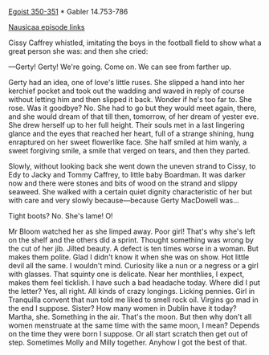 [Egoist 350-351](https://archive.org/stream/ulysses00joyc_1?ref=ol#page/350/mode/2up) * Gabler 14.753-786

[Nausicaa episode links](https://github.com/upup1904/ulysses_splits/blob/master/nausicaa/episode_links_nausicaa.md)


Cissy Caffrey whistled, imitating the boys in the football field to show
what a great person she was: and then she cried:

—Gerty! Gerty! We're going. Come on. We can see from farther up.

Gerty had an idea, one of love's little ruses. She slipped a hand into
her kerchief pocket and took out the wadding and waved in reply of
course without letting him and then slipped it back. Wonder if he's too
far to. She rose. Was it goodbye? No. She had to go but they would meet
again, there, and she would dream of that till then, tomorrow, of her
dream of yester eve. She drew herself up to her full height. Their souls
met in a last lingering glance and the eyes that reached her heart, full
of a strange shining, hung enraptured on her sweet flowerlike face. She
half smiled at him wanly, a sweet forgiving smile, a smile that verged
on tears, and then they parted.

Slowly, without looking back she went down the uneven strand to Cissy,
to Edy to Jacky and Tommy Caffrey, to little baby Boardman. It was
darker now and there were stones and bits of wood on the strand and
slippy seaweed. She walked with a certain quiet dignity characteristic
of her but with care and very slowly because—because Gerty MacDowell
was...

Tight boots? No. She's lame! O!

Mr Bloom watched her as she limped away. Poor girl! That's why she's
left on the shelf and the others did a sprint. Thought something was
wrong by the cut of her jib. Jilted beauty. A defect is ten times worse
in a woman. But makes them polite. Glad I didn't know it when she was on
show. Hot little devil all the same. I wouldn't mind. Curiosity like a
nun or a negress or a girl with glasses. That squinty one is delicate.
Near her monthlies, I expect, makes them feel ticklish. I have such a
bad headache today. Where did I put the letter? Yes, all right. All
kinds of crazy longings. Licking pennies. Girl in Tranquilla convent
that nun told me liked to smell rock oil. Virgins go mad in the end I
suppose. Sister? How many women in Dublin have it today? Martha, she.
Something in the air. That's the moon. But then why don't all women
menstruate at the same time with the same moon, I mean? Depends on the
time they were born I suppose. Or all start scratch then get out of
step. Sometimes Molly and Milly together. Anyhow I got the best of that.
